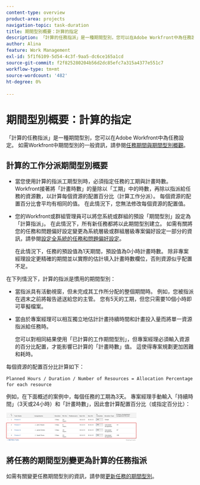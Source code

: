 ```yaml
---
content-type: overview
product-area: projects
navigation-topic: task-duration
title: 期間型別概要：計算的指定
description: 「計算的任務指派」是一種期間型別，您可以在Adobe Workfront中為任務設定。 如需Workfront中期間型別的一般資訊，請參閱任務期間與期間型別概觀。
author: Alina
feature: Work Management
exl-id: 5f1f6109-5d54-4c3f-9aa5-dc6ce165a1cd
source-git-commit: f2f825280204b56d2dc85efc7a315a4377e551c7
workflow-type: tm+mt
source-wordcount: '482'
ht-degree: 0%

---
```


# 期間型別概要：計算的指定

「計算的任務指派」是一種期間型別，您可以在Adobe Workfront中為任務設定。 如需Workfront中期間型別的一般資訊，請參閱[任務期間與期間型別概觀](../../../manage-work/tasks/taskdurtn/task-duration-and-duration-type.md)。

## 計算的工作分派期間型別概要

<!--
<p data-mc-conditions="QuicksilverOrClassic.Draft mode">(NOTE: This Hub issue has a powerpoint that highlights information that is useful to users when using Calculated Assignment duration type. I don't think we can use the powerpoint, because it's old. I also don't know if the things they discuss are still relevant, since the PP is from 2015. I've closed the issue, but I'm putting a link here just in case the info is useful. https://hub.workfront.com/issue/5a9dd7d5007d02a8966014557c23cc89/updates)</p>
-->

* 當您使用計算的指派工期型別時，必須指定任務的工期與計畫時數。 Workfront接著將「計畫時數」的量除以「工期」中的時數，再除以指派給任務的資源數，以計算每個資源的配置百分比（計算工作分派）。 每個資源的配置百分比會平均有相同的值。 在此情況下，您無法修改每個資源的配置值。
* 您的Workfront或群組管理員可以將您系統或群組的預設「期間型別」設定為「計算指派」。 在此情況下，所有新任務都將以此期間型別建立。 如需有關將您的任務和問題偏好設定變更為系統層級或群組層級專案偏好設定一部分的資訊，請參閱[設定全系統的任務和問題偏好設定](../../../administration-and-setup/set-up-workfront/configure-system-defaults/set-task-issue-preferences.md)。

  在此情況下，任務的預設值為1天期間，預設值為0小時計畫時數。 除非專案經理設定更精確的期間並以實際的估計填入計畫時數欄位，否則資源似乎配置不足。

在下列情況下，計算的指派是慣用的期間型別：

* 當指派具有活動視窗，但未完成其工作所分配的整個期間時。 例如，您被指派在週末之前將報告遞送給您的主管。 您有5天的工期，但您只需要10個小時即可草擬檔案。
* 當由於專案經理可以相互獨立地估計計畫持續時間和計畫投入量而將單一資源指派給任務時。

  您可以對相同結果使用「已計算的工作期間型別」，但專案經理必須輸入資源的百分比配置，才能影響已計算的「計畫時數」值。 這使得專案規劃更加困難和耗時。

每個資源的配置百分比計算如下：

```
Planned Hours / Duration / Number of Resources = Allocation Percentage for each resource
```

例如，在下面概述的案例中，每個任務的工期為3天。 專案經理手動輸入「持續時間」（3天或24小時）和「計畫時數」，因此會計算配置百分比（或指定百分比）：

![](assets/calcassign-350x80.png)

## 將任務的期間型別變更為計算的任務指派

如需有關變更任務期間型別的資訊，請參閱[更新任務的期間型別](../../../manage-work/tasks/taskdurtn/update-duration-type-of-task.md)。

<!--
<p data-mc-conditions="QuicksilverOrClassic.Draft mode">(NOTE: replaced with new article linked above)</p>
-->

<!--
<ol data-mc-conditions="QuicksilverOrClassic.Draft mode">
<li value="1">Go to a task for which you want to change the Duration Type.</li>
<li value="2"> <p data-mc-conditions="QuicksilverOrClassic.Quicksilver">Click <strong>Task Details</strong> in the left panel, then in the Overview area double click <strong>Duration Type</strong>. </p> </li>
<li value="3">Select <strong>Calculated Assignment</strong> from the drop-down menu.</li>
<li value="4">Click <strong>Save</strong> <strong>Changes</strong>.</li>
</ol>
-->
